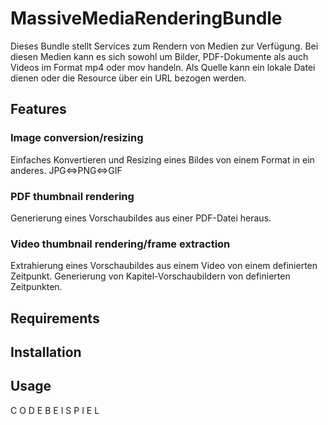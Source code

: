 # MassiveMediaRenderingBundle
Dieses Bundle stellt Services zum Rendern von Medien zur Verfügung. Bei diesen Medien kann es sich sowohl um Bilder, PDF-Dokumente als auch Videos im Format mp4 oder mov handeln.
Als Quelle kann ein lokale Datei dienen oder die Resource über ein URL bezogen werden. 

## Features
### Image conversion/resizing
Einfaches Konvertieren und Resizing eines Bildes von einem Format in ein anderes. JPG<=>PNG<=>GIF

### PDF thumbnail rendering
Generierung eines Vorschaubildes aus einer PDF-Datei heraus.

### Video thumbnail rendering/frame extraction
Extrahierung eines Vorschaubildes aus einem Video von einem definierten Zeitpunkt.
Generierung von Kapitel-Vorschaubildern von definierten Zeitpunkten.

## Requirements

## Installation

## Usage

C O D E B E I S P I E L
